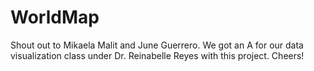 # WorldMap

Shout out to Mikaela Malit and June Guerrero. We got an A for our data visualization class under Dr. Reinabelle Reyes with this project. Cheers!